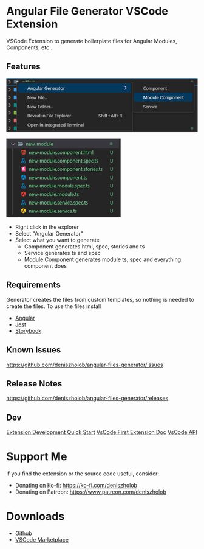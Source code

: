 # Angular File Generator VSCode Extension

VSCode Extension to generate boilerplate files for Angular Modules, Components, etc...

## Features

![UI](./screenshots/angular-files-generator-ui.png)

![Generated Files](./screenshots/angular-files-generator-result.png)

- Right click in the explorer
- Select "Angular Generator"
- Select what you want to generate
  - Component generates html, spec, stories and ts
  - Service generates ts and spec
  - Module Component generates module ts, spec and everything component does

## Requirements

Generator creates the files from custom templates, so nothing is needed to create the files.
To use the files install

- [Angular](https://angular.io/docs)
- [Jest](https://jestjs.io/docs/testing-frameworks)
- [Storybook](https://storybook.js.org/docs/angular/get-started/introduction)

## Known Issues

https://github.com/deniszholob/angular-files-generator/issues

## Release Notes

https://github.com/deniszholob/angular-files-generator/releases

## Dev
[Extension Development Quick Start](./vsc-extension-quickstart.md)
[VsCode First Extension Doc](https://code.visualstudio.com/api/get-started/your-first-extension)
[VsCode API](https://code.visualstudio.com/api/references/vscode-api)

# Support Me

If you find the extension or the source code useful, consider:

- Donating on Ko-fi: https://ko-fi.com/deniszholob
- Donating on Patreon: https://www.patreon.com/deniszholob

# Downloads

- [Github](https://github.com/deniszholob/angular-files-generator/releases)
- [VSCode Marketplace](https://marketplace.visualstudio.com/items?itemName=deniszholob.angular-files-generator)
